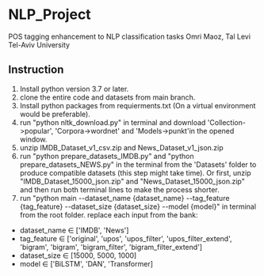 # NLP_Project

POS tagging enhancement to NLP classification tasks
Omri Maoz, Tal Levi
Tel-Aviv University

## Instruction

1. Install python version 3.7 or later.
2. clone the entire code and datasets from main branch.
3. Install python packages from requierments.txt (On a virtual environment would be preferable).
4. run "python nltk_download.py" in terminal and download 'Collection->popular', 'Corpora->wordnet' and 'Models->punkt'in the opened window.
5. unzip IMDB_Dataset_v1_csv.zip and News_Dataset_v1_json.zip 
6. run "python prepare_datasets_IMDB.py" and "python prepare_datasets_NEWS.py" in the terminal from the 'Datasets' folder to produce compatible datasets  (this step might take time). Or first, unzip "IMDB_Dataset_15000_json.zip" and "News_Dataset_15000_json.zip" and then run both terminal lines to make the process shorter.
7. run "python main --dataset_name {dataset_name} --tag_feature {tag_feature} --dataset_size {dataset_size} --model {model}" in terminal from the root folder. replace each input from the bank:
- dataset_name ∈ ['IMDB', 'News']
- tag_feature ∈ ['original', 'upos', 'upos_filter', 'upos_filter_extend', 'bigram', 'bigram', 'bigram_filter', 'bigram_filter_extend']
- dataset_size ∈ [15000, 5000, 1000]
- model ∈ ['BiLSTM', 'DAN', 'Transformer]
